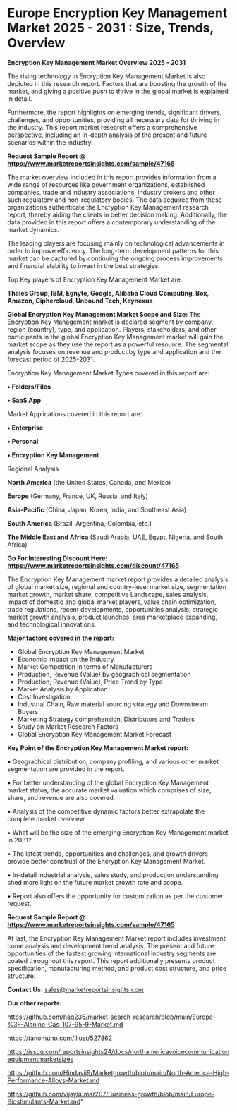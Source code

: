 # Europe Encryption Key Management Market 2025 - 2031 : Size, Trends, Overview

<Strong> Encryption Key Management Market Overview 2025 - 2031</strong>

The rising technology in Encryption Key Management Market is also depicted in this research report. Factors that are boosting the growth of the market, and giving a positive push to thrive in the global market is explained in detail.

Furthermore, the report highlights on emerging trends, significant drivers, challenges, and opportunities, providing all necessary data for thriving in the industry. This report market research offers a comprehensive perspective, including an in-depth analysis of the present and future scenarios within the industry.

<strong>Request Sample Report @ <a href=https://www.marketreportsinsights.com/sample/47165>https://www.marketreportsinsights.com/sample/47165</a></strong>

The market overview included in this report provides information from a wide range of resources like government organizations, established companies, trade and industry associations, industry brokers and other such regulatory and non-regulatory bodies. The data acquired from these organizations authenticate the Encryption Key Management research report, thereby aiding the clients in better decision making. Additionally, the data provided in this report offers a contemporary understanding of the market dynamics.

The leading players are focusing mainly on technological advancements in order to improve efficiency. The long-term development patterns for this market can be captured by continuing the ongoing process improvements and financial stability to invest in the best strategies.

Top Key players of Encryption Key Management Market are:

<strong>Thales Group, IBM, Egnyte, Google, Alibaba Cloud Computing, Box, Amazon, Ciphercloud, Unbound Tech, Keynexus</strong>

<strong><b>Global Encryption Key Management Market Scope and Size:</b></strong>
The Encryption Key Management market is declared segment by company, region (country), type, and application. Players, stakeholders, and other participants in the global Encryption Key Management market will gain the market scope as they use the report as a powerful resource. The segmental analysis focuses on revenue and product by type and application and the forecast period of 2025-2031.

Encryption Key Management Market Types covered in this report are:

<strong>•  Folders/Files

•  SaaS App</strong>

Market Applications covered in this report are:

<strong>•  Enterprise

•  Personal

•  Encryption Key Management</strong> 

Regional Analysis

<strong>North America</strong> (the United States, Canada, and Mexico)

<strong>Europe</strong> (Germany, France, UK, Russia, and Italy)

<strong>Asia-Pacific</strong> (China, Japan, Korea, India, and Southeast Asia)

<strong>South America</strong> (Brazil, Argentina, Colombia, etc.)

<strong>The Middle East and Africa</strong> (Saudi Arabia, UAE, Egypt, Nigeria, and South Africa)

<strong>Go For Interesting Discount Here: <a href=https://www.marketreportsinsights.com/discount/47165>https://www.marketreportsinsights.com/discount/47165</a></strong>

The Encryption Key Management market report provides a detailed analysis of global market size, regional and country-level market size, segmentation market growth, market share, competitive Landscape, sales analysis, impact of domestic and global market players, value chain optimization, trade regulations, recent developments, opportunities analysis, strategic market growth analysis, product launches, area marketplace expanding, and technological innovations.

<strong><b>Major factors covered in the report:</b></strong>
<ul>
  <li>Global Encryption Key Management Market </li>
  <li>Economic Impact on the Industry</li>
  <li>Market Competition in terms of Manufacturers</li>
  <li>Production, Revenue (Value) by geographical segmentation</li>
  <li>Production, Revenue (Value), Price Trend by Type</li>
  <li>Market Analysis by Application</li>
  <li>Cost Investigation</li>
  <li>Industrial Chain, Raw material sourcing strategy and Downstream Buyers</li>
  <li>Marketing Strategy comprehension, Distributors and Traders</li>
  <li>Study on Market Research Factors</li>
  <li>Global Encryption Key Management Market Forecast</li>
</ul>

<strong><b>Key Point of the Encryption Key Management Market report:</b></strong>

• Geographical distribution, company profiling, and various other market segmentation are provided in the report.

• For better understanding of the global Encryption Key Management market status, the accurate market valuation which comprises of size, share, and revenue are also covered.

• Analysis of the competitive dynamic factors better extrapolate the complete market overview

• What will be the size of the emerging Encryption Key Management market in 2031?

• The latest trends, opportunities and challenges, and growth drivers provide better construal of the Encryption Key Management Market.

• In-detail industrial analysis, sales study, and production understanding shed more light on the future market growth rate and scope.

• Report also offers the opportunity for customization as per the customer request.

<strong>Request Sample Report @ <a href=https://www.marketreportsinsights.com/sample/47165>https://www.marketreportsinsights.com/sample/47165</a></strong>

At last, the Encryption Key Management Market report includes investment come analysis and development trend analysis. The present and future opportunities of the fastest growing international industry segments are coated throughout this report. This report additionally presents product specification, manufacturing method, and product cost structure, and price structure.

<strong>Contact Us:</strong>
sales@marketreportsinsights.com

<strong>Our other reports:</strong>

<a href=https://github.com/haq235/market-search-research/blob/main/Europe-%3F-Alanine-Cas-107-95-9-Market.md>https://github.com/haq235/market-search-research/blob/main/Europe-%3F-Alanine-Cas-107-95-9-Market.md</a>

<a href=https://tanomuno.com/illust/527862>https://tanomuno.com/illust/527862</a>

<a href=https://issuu.com/reportsinsights24/docs/northamericavoicecommunicationequipmentmarketsizes>https://issuu.com/reportsinsights24/docs/northamericavoicecommunicationequipmentmarketsizes</a>

<a href=https://github.com/Hindavii9/Marketgrowth/blob/main/North-America-High-Performance-Alloys-Market.md>https://github.com/Hindavii9/Marketgrowth/blob/main/North-America-High-Performance-Alloys-Market.md</a>

<a href=https://github.com/vijaykumar207/Business-growth/blob/main/Europe-Biostimulants-Market.md>https://github.com/vijaykumar207/Business-growth/blob/main/Europe-Biostimulants-Market.md</a>"
